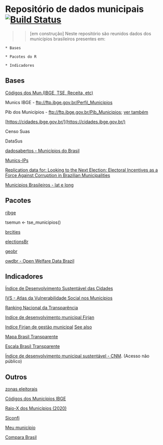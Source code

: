 # Repositório de dados municipais [![Build Status](https://travis-ci.org/simkimsia/UtilityBehaviors.png)](https://travis-ci.org/simkimsia/UtilityBehaviors)

>> [em construção] Neste repositório são reunidos dados dos municípios brasileiros presentes em:

    * Bases

    * Pacotes do R

    * Indicadores

## Bases

[Códigos dos Mun.(IBGE, TSE, Receita, etc)](http://basedosdados.org/dataset/diretorio-municipios-brasileiros/resource/c1deb363-ffba-4b1e-95dc-c5e08311852e)

Munics IBGE - ftp://ftp.ibge.gov.br/Perfil_Municipios

Pib dos Municípios - ftp://ftp.ibge.gov.br/Pib_Municipios; [ver também](https://www.ibge.gov.br/apps/pibmunic/) 

[https://cidades.ibge.gov.br/](https://cidades.ibge.gov.br/)

Censo Suas

DataSus

[dadosabertos - Municípios do Brasil](https://dadosabertos.social/t/municipios-do-brasil/331)

[Munics-IPs](https://github.com/ronycoelho/Bases-Munics-IPs-e-Estadics-IPs)

[Replication data for: Looking to the Next Election: Electoral Incentives as a Force Against Corruption in Brazilian Municipalities](https://dataverse.harvard.edu/dataset.xhtml?persistentId=doi:10.7910/DVN/Q4KZFQ)

[Municipios Brasileiros - lat e long](https://github.com/kelvins/Municipios-Brasileiros)

## Pacotes

[ribge](https://github.com/tbrugz/ribge)

tsemun <- tse_municipios()

[brcities](https://github.com/abjur/brcities)

[electionsBr](http://electionsbr.com/)

[geobr](https://cran.r-project.org/web/packages/geobr/vignettes/intro_to_geobr.html)

[owdbr - Open Welfare Data Brazil](https://cran.r-project.org/web/packages/owdbr/owdbr.pdf)


## Indicadores
[Índice de Desenvolvimento Sustentável das Cidades](https://idsc-br.sdgindex.org/)

[IVS - Atlas da Vulnerabilidade Social nos Municípios](http://ivs.ipea.gov.br/index.php/pt/planilha) 

[Ranking Nacional da Transparência](http://combateacorrupcao.mpf.mp.br/ranking)

[Indíce de desenvolvimento municipal Firjan](https://www.firjan.com.br/ifdm/)

[Indíce Firjan de gestão municipal](https://www.firjan.com.br/ifgf/downloads/download-ifgf-indice-firjan-de-gestao-fiscal.htm) [See also](https://www.bbc.com/portuguese/brasil-54669538?at_custom1=%5Bpost+type%5D&at_campaign=64&at_custom3=BBC+Brasil&at_medium=custom7&at_custom2=facebook_page&at_custom4=E75DF42A-228C-11EB-B49F-116F96E8478F&fbclid=IwAR3LtC9aGRIAzveqiCMO9A-huVc6GgMwrrsBQa-GCLd4GNckQBps8mwGsMQ)

[Mapa Brasil Transparente](https://mbt.cgu.gov.br/publico/home)

[Escala Brasil Transparente](https://relatorios.cgu.gov.br/Visualizador.aspx?id_relatorio=23)

[Índice de desenvolvimento municipal sustentável - CNM](https://www.cnm.org.br/municipios/idms). (Acesso não público)

## Outros

[zonas eleitorais](https://github.com/mapaslivres/zonas-eleitorais)

[Códigos dos Municípios IBGE](https://www.ibge.gov.br/explica/codigos-dos-municipios.php?fbclid=IwAR0fQq6r3RxHH88QFgJhkR6hCAc7TAx-a5RCL1xi703swS1M-hldaxJhyVc)

[Raio-X dos Municípios (2020)](https://raioxdosmunicipios.insper.edu.br/)

[Siconfi](https://siconfi.tesouro.gov.br/siconfi/index.jsf)

[Meu município](https://meumunicipio.org.br/)

[Compara Brasil](http://comparabrasil.com/)
